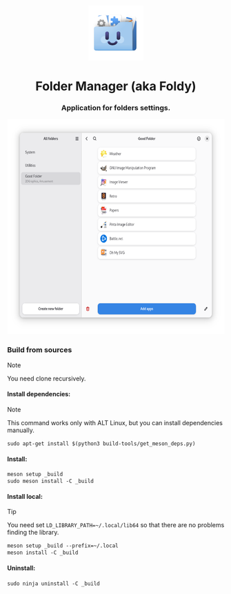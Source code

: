 <div align="center">
  <img
    src="app/data/icons/hicolor/scalable/apps/org.altlinux.Foldy.svg"
    height="128"
  />
</div>

<div align="center">
  <h1>Folder Manager (aka Foldy)</h1>
</div>

<div align="center"><h3>Application for folders settings.</h4></div>

<div align="center">
  <img 
    src="app/data/images/2-folder.png"
	alt="Folder"
    height="500"
  />
</div>


### Build from sources
> [!NOTE]
> You need clone recursively.

#### Install dependencies:
> [!NOTE]
> This command works only with ALT Linux, but you can install dependencies manually.
```
sudo apt-get install $(python3 build-tools/get_meson_deps.py)
```

#### Install:
```
meson setup _build
sudo meson install -C _build
```

#### Install local:
> [!TIP]
> You need set `LD_LIBRARY_PATH=~/.local/lib64` so that there are no problems finding the library.
```
meson setup _build --prefix=~/.local
meson install -C _build
```

#### Uninstall:
```
sudo ninja uninstall -C _build
```
